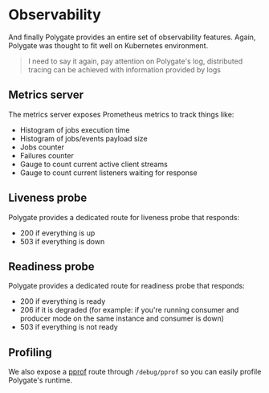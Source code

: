 # Observability

And finally Polygate provides an entire set of observability features. Again, Polygate was thought to fit well on Kubernetes environment.

> I need to say it again, pay attention on Polygate's log, distributed tracing can be achieved with information provided by logs

## Metrics server

The metrics server exposes Prometheus metrics to track things like:

* Histogram of jobs execution time
* Histogram of jobs/events payload size
* Jobs counter
* Failures counter
* Gauge to count current active client streams
* Gauge to count current listeners waiting for response

## Liveness probe

Polygate provides a dedicated route for liveness probe that responds:

* 200 if everything is up
* 503 if everything is down

## Readiness probe

Polygate provides a dedicated route for readiness probe that responds:

* 200 if everything is ready
* 206 if it is degraded (for example: if you're running consumer and producer mode on the same instance and consumer is down)
* 503 if everything is not ready

## Profiling

We also expose a [pprof](https://github.com/google/pprof) route through `/debug/pprof` so you can easily profile Polygate's runtime.